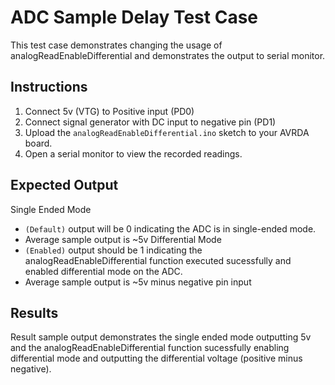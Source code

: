 # ADC Sample Delay Test Case
This test case demonstrates changing the usage of analogReadEnableDifferential 
and demonstrates the output to serial monitor.

## Instructions
1. Connect 5v (VTG) to Positive input (PD0)
2. Connect signal generator with DC input to negative pin (PD1)
3. Upload the `analogReadEnableDifferential.ino` sketch to your AVRDA board.
4. Open a serial monitor to view the recorded readings.

## Expected Output
Single Ended Mode
 - `(Default)` output will be 0 indicating the ADC is in single-ended mode.
 - Average sample output is ~5v
Differential Mode
 - `(Enabled)` output should be 1 indicating the analogReadEnableDifferential function 
executed sucessfully and enabled differential mode on the ADC.
 - Average sample output is ~5v minus negative pin input

## Results
Result sample output demonstrates the single ended mode outputting 5v and the 
analogReadEnableDifferential function sucessfully enabling differential mode and 
outputting the differential voltage (positive minus negative).
